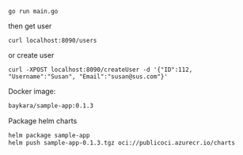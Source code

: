```
go run main.go
```
then get user
```
curl localhost:8090/users
```
or create user
```
curl -XPOST localhost:8090/createUser -d '{"ID":112, "Username":"Susan", "Email":"susan@sus.com"}'
```
Docker image:

```bash
baykara/sample-app:0.1.3
```
Package helm charts

```bash
helm package sample-app
helm push sample-app-0.1.3.tgz oci://publicoci.azurecr.io/charts
```